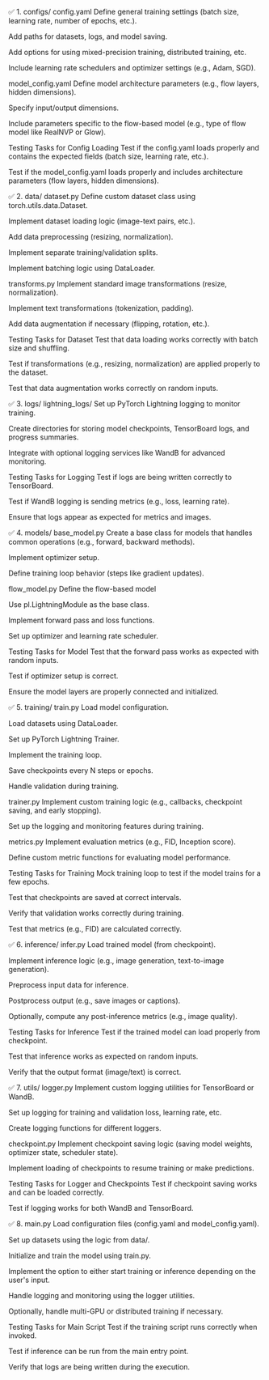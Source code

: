 ✅ 1. configs/
config.yaml
 Define general training settings (batch size, learning rate, number of epochs, etc.).

 Add paths for datasets, logs, and model saving.

 Add options for using mixed-precision training, distributed training, etc.

 Include learning rate schedulers and optimizer settings (e.g., Adam, SGD).

model_config.yaml
 Define model architecture parameters (e.g., flow layers, hidden dimensions).

 Specify input/output dimensions.

 Include parameters specific to the flow-based model (e.g., type of flow model like RealNVP or Glow).

Testing Tasks for Config Loading
 Test if the config.yaml loads properly and contains the expected fields (batch size, learning rate, etc.).

 Test if the model_config.yaml loads properly and includes architecture parameters (flow layers, hidden dimensions).

✅ 2. data/
dataset.py
 Define custom dataset class using torch.utils.data.Dataset.

 Implement dataset loading logic (image-text pairs, etc.).

 Add data preprocessing (resizing, normalization).

 Implement separate training/validation splits.

 Implement batching logic using DataLoader.

transforms.py
 Implement standard image transformations (resize, normalization).

 Implement text transformations (tokenization, padding).

 Add data augmentation if necessary (flipping, rotation, etc.).

Testing Tasks for Dataset
 Test that data loading works correctly with batch size and shuffling.

 Test if transformations (e.g., resizing, normalization) are applied properly to the dataset.

 Test that data augmentation works correctly on random inputs.

✅ 3. logs/
lightning_logs/
 Set up PyTorch Lightning logging to monitor training.

 Create directories for storing model checkpoints, TensorBoard logs, and progress summaries.

 Integrate with optional logging services like WandB for advanced monitoring.

Testing Tasks for Logging
 Test if logs are being written correctly to TensorBoard.

 Test if WandB logging is sending metrics (e.g., loss, learning rate).

 Ensure that logs appear as expected for metrics and images.

✅ 4. models/
base_model.py
 Create a base class for models that handles common operations (e.g., forward, backward methods).

 Implement optimizer setup.

 Define training loop behavior (steps like gradient updates).

flow_model.py
 Define the flow-based model 

 Use pl.LightningModule as the base class.

 Implement forward pass and loss functions.

 Set up optimizer and learning rate scheduler.

Testing Tasks for Model
 Test that the forward pass works as expected with random inputs.

 Test if optimizer setup is correct.

 Ensure the model layers are properly connected and initialized.

✅ 5. training/
train.py
 Load model configuration.

 Load datasets using DataLoader.

 Set up PyTorch Lightning Trainer.

 Implement the training loop.

 Save checkpoints every N steps or epochs.

 Handle validation during training.

trainer.py
 Implement custom training logic (e.g., callbacks, checkpoint saving, and early stopping).

 Set up the logging and monitoring features during training.

metrics.py
 Implement evaluation metrics (e.g., FID, Inception score).

 Define custom metric functions for evaluating model performance.

Testing Tasks for Training
 Mock training loop to test if the model trains for a few epochs.

 Test that checkpoints are saved at correct intervals.

 Verify that validation works correctly during training.

 Test that metrics (e.g., FID) are calculated correctly.

✅ 6. inference/
infer.py
 Load trained model (from checkpoint).

 Implement inference logic (e.g., image generation, text-to-image generation).

 Preprocess input data for inference.

 Postprocess output (e.g., save images or captions).

 Optionally, compute any post-inference metrics (e.g., image quality).

Testing Tasks for Inference
 Test if the trained model can load properly from checkpoint.

 Test that inference works as expected on random inputs.

 Verify that the output format (image/text) is correct.

✅ 7. utils/
logger.py
 Implement custom logging utilities for TensorBoard or WandB.

 Set up logging for training and validation loss, learning rate, etc.

 Create logging functions for different loggers.

checkpoint.py
 Implement checkpoint saving logic (saving model weights, optimizer state, scheduler state).

 Implement loading of checkpoints to resume training or make predictions.

Testing Tasks for Logger and Checkpoints
 Test if checkpoint saving works and can be loaded correctly.

 Test if logging works for both WandB and TensorBoard.

✅ 8. main.py
 Load configuration files (config.yaml and model_config.yaml).

 Set up datasets using the logic from data/.

 Initialize and train the model using train.py.

 Implement the option to either start training or inference depending on the user's input.

 Handle logging and monitoring using the logger utilities.

 Optionally, handle multi-GPU or distributed training if necessary.

Testing Tasks for Main Script
 Test if the training script runs correctly when invoked.

 Test if inference can be run from the main entry point.

 Verify that logs are being written during the execution.

